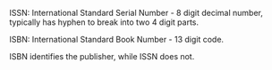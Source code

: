 ISSN: International Standard Serial Number - 8 digit decimal number,
      typically has hyphen to break into two 4 digit parts.

ISBN: International Standard Book Number - 13 digit code.

ISBN identifies the publisher, while ISSN does not.
